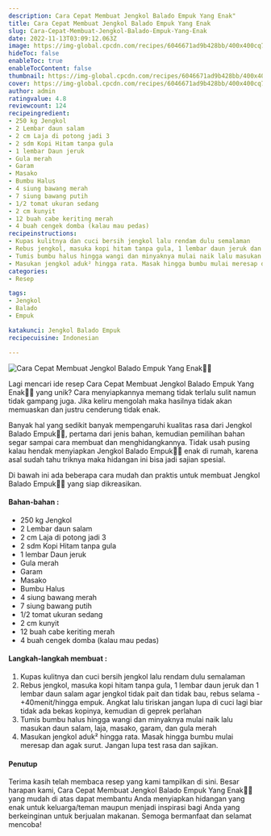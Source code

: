 ```yaml
---
description: Cara Cepat Membuat Jengkol Balado Empuk Yang Enak"
title: Cara Cepat Membuat Jengkol Balado Empuk Yang Enak
slug: Cara-Cepat-Membuat-Jengkol-Balado-Empuk-Yang-Enak
date: 2022-11-13T03:09:12.063Z
image: https://img-global.cpcdn.com/recipes/6046671ad9b428bb/400x400cq70/photo.jpg
hideToc: false
enableToc: true
enableTocContent: false
thumbnail: https://img-global.cpcdn.com/recipes/6046671ad9b428bb/400x400cq70/photo.jpg
cover: https://img-global.cpcdn.com/recipes/6046671ad9b428bb/400x400cq70/photo.jpg
author: admin
ratingvalue: 4.8
reviewcount: 124
recipeingredient:
- 250 kg Jengkol
- 2 Lembar daun salam
- 2 cm Laja di potong jadi 3
- 2 sdm Kopi Hitam tanpa gula
- 1 lembar Daun jeruk
- Gula merah
- Garam
- Masako
- Bumbu Halus
- 4 siung bawang merah
- 7 siung bawang putih
- 1/2 tomat ukuran sedang
- 2 cm kunyit
- 12 buah cabe keriting merah
- 4 buah cengek domba (kalau mau pedas)
recipeinstructions:
- Kupas kulitnya dan cuci bersih jengkol lalu rendam dulu semalaman
- Rebus jengkol, masuka kopi hitam tanpa gula, 1 lembar daun jeruk dan 1 lembar daun salam agar jengkol tidak pait dan tidak bau, rebus selama -+40menit/hingga empuk. Angkat lalu tiriskan jangan lupa di cuci lagi biar tidak ada bekas kopinya, kemudian di geprek perlahan
- Tumis bumbu halus hingga wangi dan minyaknya mulai naik lalu masukan daun salam, laja, masako, garam, dan gula merah
- Masukan jengkol aduk² hingga rata. Masak hingga bumbu mulai meresap dan agak surut. Jangan lupa test rasa dan sajikan.
categories:
- Resep

tags:
- Jengkol
- Balado
- Empuk

katakunci: Jengkol Balado Empuk
recipecuisine: Indonesian

---
```


![Cara Cepat Membuat Jengkol Balado Empuk Yang Enak👩‍🍳](https://img-global.cpcdn.com/recipes/6046671ad9b428bb/400x400cq70/photo.jpg)

Lagi mencari ide resep Cara Cepat Membuat Jengkol Balado Empuk Yang Enak👩‍🍳 yang unik? Cara menyiapkannya memang tidak terlalu sulit namun tidak gampang juga. Jika keliru mengolah maka hasilnya tidak akan memuaskan dan justru cenderung tidak enak.

Banyak hal yang sedikit banyak mempengaruhi kualitas rasa dari Jengkol Balado Empuk👩‍🍳, pertama dari jenis bahan, kemudian pemilihan bahan segar sampai cara membuat dan menghidangkannya. Tidak usah pusing kalau hendak menyiapkan Jengkol Balado Empuk👩‍🍳 enak di rumah, karena asal sudah tahu triknya maka hidangan ini bisa jadi sajian spesial.

Di bawah ini ada beberapa cara mudah dan praktis untuk membuat Jengkol Balado Empuk👩‍🍳 yang siap dikreasikan.

<!--inarticleads1-->

#### Bahan-bahan :

- 250 kg Jengkol
- 2 Lembar daun salam
- 2 cm Laja di potong jadi 3
- 2 sdm Kopi Hitam tanpa gula
- 1 lembar Daun jeruk
- Gula merah
- Garam
- Masako
- Bumbu Halus
- 4 siung bawang merah
- 7 siung bawang putih
- 1/2 tomat ukuran sedang
- 2 cm kunyit
- 12 buah cabe keriting merah
- 4 buah cengek domba (kalau mau pedas)

<!--inarticleads2-->

#### Langkah-langkah membuat :

1. Kupas kulitnya dan cuci bersih jengkol lalu rendam dulu semalaman
1. Rebus jengkol, masuka kopi hitam tanpa gula, 1 lembar daun jeruk dan 1 lembar daun salam agar jengkol tidak pait dan tidak bau, rebus selama -+40menit/hingga empuk. Angkat lalu tiriskan jangan lupa di cuci lagi biar tidak ada bekas kopinya, kemudian di geprek perlahan
1. Tumis bumbu halus hingga wangi dan minyaknya mulai naik lalu masukan daun salam, laja, masako, garam, dan gula merah
1. Masukan jengkol aduk² hingga rata. Masak hingga bumbu mulai meresap dan agak surut. Jangan lupa test rasa dan sajikan.

#### Penutup

Terima kasih telah membaca resep yang kami tampilkan di sini. Besar harapan kami, Cara Cepat Membuat Jengkol Balado Empuk Yang Enak👩‍🍳 yang mudah di atas dapat membantu Anda menyiapkan hidangan yang enak untuk keluarga/teman maupun menjadi inspirasi bagi Anda yang berkeinginan untuk berjualan makanan. Semoga bermanfaat dan selamat mencoba!